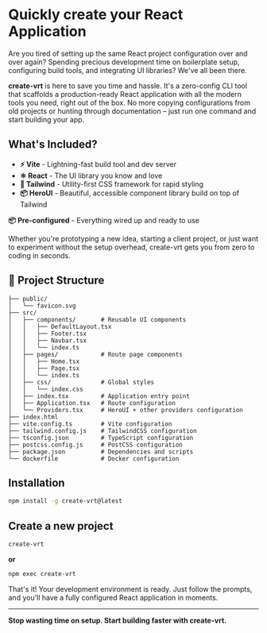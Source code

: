 # Quickly create your React Application

Are you tired of setting up the same React project configuration over and over again? Spending precious development time on boilerplate setup, configuring build tools, and integrating UI libraries? We've all been there.

**create-vrt** is here to save you time and hassle. It's a zero-config CLI tool that scaffolds a production-ready React application with all the modern tools you need, right out of the box. No more copying configurations from old projects or hunting through documentation – just run one command and start building your app.

## What's Included?

- **⚡ Vite** - Lightning-fast build tool and dev server
- **⚛️ React** - The UI library you know and love
- **🎨 Tailwind** - Utility-first CSS framework for rapid styling
- **📦 HeroUI** - Beautiful, accessible component library build on top of Tailwind

**📦 Pre-configured** - Everything wired up and ready to use

Whether you're prototyping a new idea, starting a client project, or just want to experiment without the setup overhead, create-vrt gets you from zero to coding in seconds.

## 📁 Project Structure

```
├── public/
│   └── favicon.svg
├── src/
│   ├── components/       # Reusable UI components
│   │   ├── DefaultLayout.tsx
│   │   ├── Footer.tsx
│   │   ├── Navbar.tsx
│   │   └── index.ts
│   ├── pages/            # Route page components
│   │   ├── Home.tsx
│   │   ├── Page.tsx
│   │   └── index.ts
│   ├── css/              # Global styles
│   │   └── index.css
│   ├── index.tsx         # Application entry point
│   ├── Application.tsx   # Route configuration
│   └── Providers.tsx     # HeroUI + other providers configuration
├── index.html
├── vite.config.ts        # Vite configuration
├── tailwind.config.js    # TailwindCSS configuration
├── tsconfig.json         # TypeScript configuration
├── postcss.config.js     # PostCSS configuration
├── package.json          # Dependencies and scripts
└── dockerfile            # Docker configuration
```

## Installation
```bash
npm install -g create-vrt@latest
```

## Create a new project
```bash
create-vrt
```
**or**
```bash
npm exec create-vrt
```

That's it! Your development environment is ready. Just follow the prompts, and you'll have a fully configured React application in moments.

---

**Stop wasting time on setup. Start building faster with create-vrt.**
